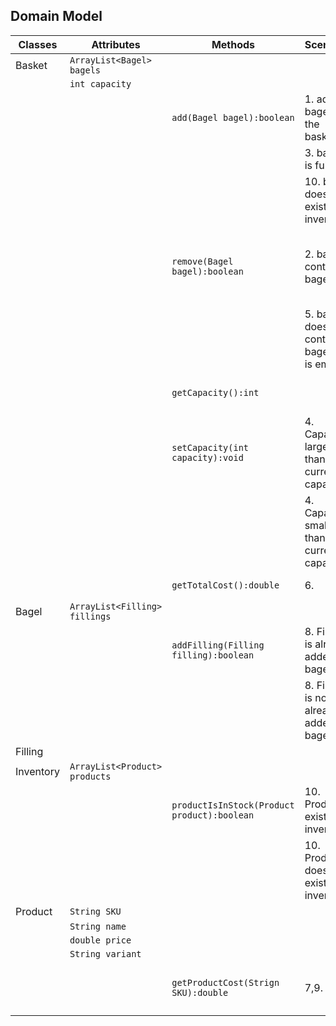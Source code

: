## Domain Model

| Classes   | Attributes                    | Methods                                     | Scenarios                                    | Outcomes                                |
|-----------|-------------------------------|---------------------------------------------|----------------------------------------------|-----------------------------------------|
| Basket    | `ArrayList<Bagel> bagels`     |                                             |                                              |                                         |
|           | `int capacity`                |                                             |                                              |                                         |
|           |                               | `add(Bagel bagel):boolean`                  | 1. adds bagel to the basket                  | true                                    |
|           |                               |                                             | 3. basket is full                            | false                                   |
|           |                               |                                             | 10. bagel does not exist in inventory        |                                         |
|           |                               | `remove(Bagel bagel):boolean`               | 2. basket contains bagel                     | removes bagel from basket, returns true |
|           |                               |                                             | 5. basket does not contain bagel or is empty | returns false                           |
|           |                               | `getCapacity():int`                         |                                              | returns basket's capacity               |
|           |                               | `setCapacity(int capacity):void`            | 4. Capacity larger than current capacity     | capacity changes                        |
|           |                               |                                             | 4. Capacity smaller than current capacity    | capacity doesn't change                 |
|           |                               | `getTotalCost():double`                     | 6.                                           | returns total cost                      |
| Bagel     | `ArrayList<Filling> fillings` |                                             |                                              |                                         |
|           |                               | `addFilling(Filling filling):boolean`       | 8. Filling is already added to bagel         | does not add filling, returns false     |
|           |                               |                                             | 8. Filling is not already added to bagel     | adds the filling, returns true          |
| Filling   |                               |                                             |                                              |                                         |
| Inventory | `ArrayList<Product> products` |                                             |                                              |                                         |
|           |                               | `productIsInStock(Product product):boolean` | 10. Product exists in inventory              | returns true                            |
|           |                               |                                             | 10. Product does not exist in inventory      | returns false                           |
| Product   | `String SKU`                  |                                             |                                              |                                         |
|           | `String name`                 |                                             |                                              |                                         |
|           | `double price`                |                                             |                                              |                                         |
|           | `String variant`              |                                             |                                              |                                         |
|           |                               | `getProductCost(Strign SKU):double`         | 7,9.                                         | returns cost of the product             |
